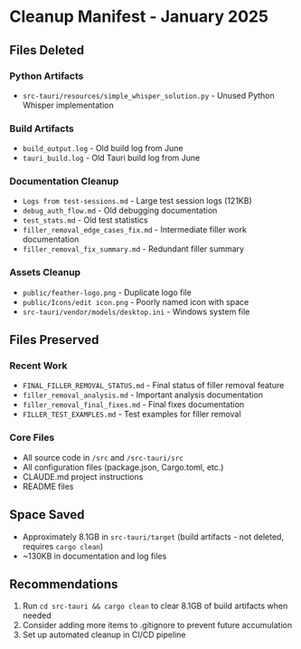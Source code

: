 # Cleanup Manifest - January 2025

## Files Deleted

### Python Artifacts
- `src-tauri/resources/simple_whisper_solution.py` - Unused Python Whisper implementation

### Build Artifacts  
- `build_output.log` - Old build log from June
- `tauri_build.log` - Old Tauri build log from June

### Documentation Cleanup
- `Logs from test-sessions.md` - Large test session logs (121KB)
- `debug_auth_flow.md` - Old debugging documentation
- `test_stats.md` - Old test statistics
- `filler_removal_edge_cases_fix.md` - Intermediate filler work documentation
- `filler_removal_fix_summary.md` - Redundant filler summary

### Assets Cleanup
- `public/feather-logo.png` - Duplicate logo file
- `public/Icons/edit icon.png` - Poorly named icon with space
- `src-tauri/vendor/models/desktop.ini` - Windows system file

## Files Preserved

### Recent Work
- `FINAL_FILLER_REMOVAL_STATUS.md` - Final status of filler removal feature
- `filler_removal_analysis.md` - Important analysis documentation
- `filler_removal_final_fixes.md` - Final fixes documentation
- `FILLER_TEST_EXAMPLES.md` - Test examples for filler removal

### Core Files
- All source code in `/src` and `/src-tauri/src`
- All configuration files (package.json, Cargo.toml, etc.)
- CLAUDE.md project instructions
- README files

## Space Saved
- Approximately 8.1GB in `src-tauri/target` (build artifacts - not deleted, requires `cargo clean`)
- ~130KB in documentation and log files

## Recommendations
1. Run `cd src-tauri && cargo clean` to clear 8.1GB of build artifacts when needed
2. Consider adding more items to .gitignore to prevent future accumulation
3. Set up automated cleanup in CI/CD pipeline